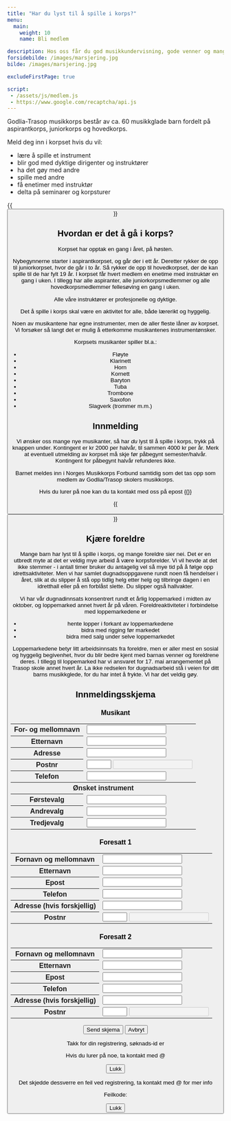 ```yaml
---
title: "Har du lyst til å spille i korps?"
menu:
  main:
    weight: 10
    name: Bli medlem

description: Hos oss får du god musikkundervisning, gode venner og mange hyggelige og spennende opplevelser.
forsidebilde: /images/marsjering.jpg
bilde: /images/marsjering.jpg

excludeFirstPage: true

script:
 - /assets/js/medlem.js
 - https://www.google.com/recaptcha/api.js
---
```


Godlia-Trasop musikkorps består av ca. 60 musikkglade barn fordelt på aspirantkorps, juniorkorps og hovedkorps.

Meld deg inn i korpset hvis du vil:

- lære å spille et instrument
- blir god med dyktige dirigenter og instruktører
- ha det gøy med andre
- spille med andre
- få enetimer med instruktør
- delta på seminarer og korpsturer

{{<button link="#form" tekst="trykk her for innmeldingsskjema" >}}

## Hvordan er det å gå i korps?

Korpset har opptak en gang i året, på høsten.

Nybegynnerne starter i aspirantkorpset, og går der i ett år. Deretter rykker de opp til juniorkorpset, hvor de går i to år. Så rykker de opp til hovedkorpset, der de kan spille til de har fylt 19 år. I korpset får hvert medlem en enetime med instruktør en gang i uken. I tillegg har alle aspiranter, alle juniorkorpsmedlemmer og alle hovedkorpsmedlemmer fellesøving en gang i uken.

Alle våre instruktører er profesjonelle og dyktige.

Det å spille i korps skal være en aktivitet for alle, både lærerikt og hyggelig.

Noen av musikantene har egne instrumenter, men de aller fleste låner av korpset. Vi forsøker så langt det er mulig å etterkomme musikantenes instrumentønsker.

Korpsets musikanter spiller bl.a.:

- Fløyte
- Klarinett
- Horn
- Kornett
- Baryton
- Tuba
- Trombone
- Saxofon
- Slagverk (trommer m.m.)

## Innmelding

Vi ønsker oss mange nye musikanter, så har *du* lyst til å spille i korps, trykk på knappen under. Kontingent er kr 2000 per halvår, til sammen 4000 kr per år. Merk at eventuell utmelding av korpset må skje før påbegynt semester/halvår. Kontingent for påbegynt halvår refunderes ikke.

Barnet meldes inn i Norges Musikkorps Forbund samtidig som det tas opp som medlem av Godlia/Trasop skolers musikkorps.

Hvis du lurer på noe kan du ta kontakt med oss på epost
{{<email medlem>}}

{{<button link="#form" tekst="trykk her for innmeldingsskjema" >}}

## Kjære foreldre
Mange barn har lyst til å spille i korps, og mange foreldre sier nei. Det er en utbredt myte at det er veldig mye arbeid å være korpsforelder. Vi vil hevde at det ikke stemmer - i antall timer bruker du antagelig vel så mye tid på å følge opp idrettsaktiviteter. Men vi har samlet dugnadsoppgavene rundt noen få hendelser i året, slik at du slipper å stå opp tidlig helg etter helg og tilbringe dagen i en idretthall eller på en forblåst slette. Du slipper også hallvakter.

Vi har vår dugnadinnsats konsentrert rundt et årlig loppemarked i midten av oktober, og loppemarked annet hvert år på våren. Foreldreaktiviteter i forbindelse med loppemarkedene er

- hente lopper i forkant av loppemarkedene
- bidra med rigging før markedet
- bidra med salg under selve loppemarkedet

Loppemarkedene betyr litt arbeidsinnsats fra foreldre, men er aller mest en sosial og hyggelig begivenhet, hvor du blir bedre kjent med barnas venner og foreldrene deres. I tillegg til loppemarked har vi ansvaret for 17. mai arrangementet på Trasop skole annet hvert år. La ikke redselen for dugnadsarbeid stå i veien for ditt barns musikkglede, for du har intet å frykte. Vi har det veldig gøy.

<div id="form">
  <h2>Innmeldingsskjema</h2>
  <form>
    <input type="hidden" name="xssid" value="foo">
    <datalist id="instrumenter">
      <option value="Fløyte"/>
      <option value="Klarinett"/>
      <option value="Saxofon"/>
      <option value="Horn"/>
      <option value="Kornett/Trompet"/>
      <option value="Trombone"/>
      <option value="Baryton"/>
      <option value="Tuba"/>
      <option value="Slagverk"/>
      <option value="(ingen)"/>
    </datalist>
    <h3>Musikant</h3>
    <table class="headerleft">
      <tr>
        <th><label for="navn">For- og mellomnavn</label></th>
        <td><input type="text" name="navn" id="navn"></td>
      </tr>
      <tr>
        <th><label for="etternavn">Etternavn</label></th>
        <td><input type="text" name="etternavn" id="etternavn"></td>
      </tr>
      <tr>
        <th><label for="adresse">Adresse</label></th>
        <td><input type="text" name="adresse" id="adresse"></td>
      </tr>
      <tr>
        <th><label for="postnr">Postnr</label></th>
        <td>
          <input type="text" maxlength="4" size="4" name="postnr" id="postnr" oninput="poststed_event(event, 'poststed'); return false;">
          <input type="text" size="20" name="poststed" id="poststed"  disabled>
        </td>
      </tr>
      <tr>
        <th><label for="tlf">Telefon</label></th>
        <td><input type="tlf" name="tlf" id="tlf"></td>
      </tr>
      <tr><th colspan="2">Ønsket instrument</th></tr>
      <tr>
        <th><label for="instr1">Førstevalg</label></th>
        <td><input list="instrumenter" name="instr1" id="instr1"></td>
      </tr>
      <tr>
        <th><label for="instr2">Andrevalg</label></th>
        <td><input list="instrumenter" name="instr2" id="instr1"></td>
      </tr>
      <tr>
        <th><label for="instr3">Tredjevalg</label></th>
        <td><input list="instrumenter" name="instr3" id="instr1"></td>
      </tr>
    </table>
    <h3>Foresatt 1</h3>
    <table class="headerleft">
      <tr>
        <th><label for="f1_navn">Fornavn og mellomnavn</label></th>
        <td><input type="text" name="f1_navn" id="f1_navn"></td>
      </tr>
      <tr>
        <th><label for="f1_etternavn">Etternavn</label></th>
        <td><input type="text" name="f1_etternavn" id="f1_etternavn"></td>
      </tr>
      <tr>
        <th><label for="f1_epost">Epost</label></th>
        <td><input type="email" name="f1_epost" id="f1_epost"></td>
      </tr>
      <tr>
        <th><label for="f1_tel">Telefon</label></th>
        <td><input type="tel" name="f1_tel" id="f1_tel"></td>
      </tr>
      <tr>
        <th><label for="f1_adresse">Adresse (hvis forskjellig)</label></th>
        <td><input type="text" name="f1_adresse" id="f1_adresse"></td>
      </tr>
      <tr>
        <th><label for="f1_postnr">Postnr</label></th>
        <td>
          <input type="text" maxlength="4" size="4" name="f1_postnr" id="f1_postnr" oninput="poststed_event(event, 'f1_poststed'); return false;">
          <input type="text" size="20" name="f1_poststed" id="f1_poststed"  disabled>
        </td>
      </tr>
    </table>
    <h3>Foresatt 2</h3>
    <table class="headerleft">
      <tr>
        <th><label for="f2_navn">Fornavn og mellomnavn</label></th>
        <td><input type="text" name="f2_navn" id="f2_navn"></td>
      </tr>
      <tr>
        <th><label for="f2_etternavn">Etternavn</label></th>
        <td><input type="text" name="f2_etternavn" id="f2_etternavn"></td>
      </tr>
      <tr>
        <th><label for="f2_epost">Epost</label></th>
        <td><input type="email" name="f2_epost" id="f2_epost"></td>
      </tr>
      <tr>
        <th><label for="f2_tel">Telefon</label></th>
        <td><input type="tel" name="f2_tel" id="f2_tel"></td>
      </tr>
      <tr>
        <th><label for="f2_adresse">Adresse (hvis forskjellig)</label></th>
        <td><input type="text" name="f2_adresse" id="f2_adresse"></td>
      </tr>
      <tr>
        <th><label for="f2_postnr">Postnr</label></th>
        <td>
          <input type="text" maxlength="4" size="4" name="f2_postnr" id="f2_postnr" oninput="poststed_event(event, 'f2_poststed'); return false;">
          <input type="text" size="20" name="f2_poststed" id="f2_poststed"  disabled>
        </td>
      </tr>
    </table>
    <p id="feilmeldinger"/>
    <p>
      <div class="g-recaptcha" data-sitekey="6LeYE3UUAAAAAI30gDamV1G6fmxH5tvu6Etok0-M"></div>
      <input type="button" value="Send skjema" onclick="nytt_medlem(); return false;">
      <input type="button" value="Avbryt" onclick="hide('div#form'); return false;" >
    </p>
  </form>
</div>

<div id="result">
  <p>Takk for din registrering, søknads-id er <span id="soknadsid"/></p>
  <p>Hvis du lurer på noe, ta kontakt med <my-email data-user="medlem" data-domain="godliatrasop.no">@</my-email></p>
  <input type="button" value="Lukk" onclick="hide('div#result'); return false;" >
</div>

<div id="feil">
  <p>Det skjedde dessverre en feil ved registrering, ta kontakt med <my-email data-user="medlem" data-domain="godliatrasop.no">@</my-email> for mer info</p>
  <p>Feilkode: <span id="feilkode"/></p>
  <input type="button" value="Lukk" onclick="hide('div#feil'); return false;" >
</div>
